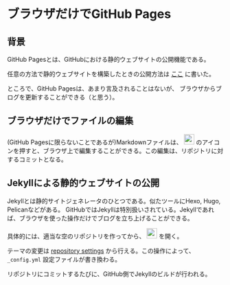 # ブラウザだけでGitHub Pages
## 背景
GitHub Pagesとは、GitHubにおける静的ウェブサイトの公開機能である。

任意の方法で静的ウェブサイトを構築したときの公開方法は
[ここ](https://qiita.com/kuronat/items/99d7a2c9b566141636f2)
に書いた。

ところで、GitHub Pagesは、あまり言及されることはないが、
ブラウザからブログを更新することができる（と思う）。

## ブラウザだけでファイルの編集
(GitHub Pagesに限らないことであるが)Markdownファイルは、
<img height=24 src=https://user-images.githubusercontent.com/30833423/32690453-5c5c87c0-c73a-11e7-9b3d-de43ec603e7e.png>
のアイコンを押すと、ブラウザ上で編集することができる。この編集は、リポジトリに対するコミットとなる。

## Jekyllによる静的ウェブサイトの公開
Jekyllとは静的サイトジェネレータのひとつである。似たツールにHexo, Hugo, Pelicanなどがある。
GitHubではJekyllは特別扱いされている。Jekyllであれば、ブラウザを使った操作だけでブログを立ち上げることができる。

具体的には、適当な空のリポジトリを作ってから、
<img src=https://user-images.githubusercontent.com/30833423/32690415-ba4b241e-c739-11e7-96cb-f698f45b1066.png height=24>
を開く。

テーマの変更は [repository settings](https://github.com/kuronat/play-jekyll/settings)
から行える。この操作によって、 `_config.yml` 設定ファイルが書き換わる。

リポジトリにコミットするたびに、GitHub側でJekyllのビルドが行われる。

